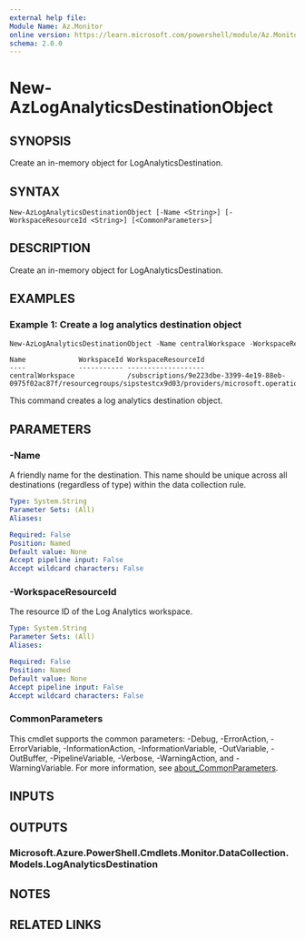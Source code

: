 ```yaml
---
external help file:
Module Name: Az.Monitor
online version: https://learn.microsoft.com/powershell/module/Az.Monitor/new-azloganalyticsdestinationobject
schema: 2.0.0
---
```


# New-AzLogAnalyticsDestinationObject

## SYNOPSIS
Create an in-memory object for LogAnalyticsDestination.

## SYNTAX

```
New-AzLogAnalyticsDestinationObject [-Name <String>] [-WorkspaceResourceId <String>] [<CommonParameters>]
```

## DESCRIPTION
Create an in-memory object for LogAnalyticsDestination.

## EXAMPLES

### Example 1: Create a log analytics destination object
```powershell
New-AzLogAnalyticsDestinationObject -Name centralWorkspace -WorkspaceResourceId /subscriptions/9e223dbe-3399-4e19-88eb-0975f02ac87f/resourcegroups/sipstestcx9d03/providers/microsoft.operationalinsights/workspaces/asptest4k37qz
```

```output
Name             WorkspaceId WorkspaceResourceId
----             ----------- -------------------
centralWorkspace             /subscriptions/9e223dbe-3399-4e19-88eb-0975f02ac87f/resourcegroups/sipstestcx9d03/providers/microsoft.operationalinsights/workspaces/asptest4k…
```

This command creates a log analytics destination object.

## PARAMETERS

### -Name
A friendly name for the destination.
        This name should be unique across all destinations (regardless of type) within the data collection rule.

```yaml
Type: System.String
Parameter Sets: (All)
Aliases:

Required: False
Position: Named
Default value: None
Accept pipeline input: False
Accept wildcard characters: False
```

### -WorkspaceResourceId
The resource ID of the Log Analytics workspace.

```yaml
Type: System.String
Parameter Sets: (All)
Aliases:

Required: False
Position: Named
Default value: None
Accept pipeline input: False
Accept wildcard characters: False
```

### CommonParameters
This cmdlet supports the common parameters: -Debug, -ErrorAction, -ErrorVariable, -InformationAction, -InformationVariable, -OutVariable, -OutBuffer, -PipelineVariable, -Verbose, -WarningAction, and -WarningVariable. For more information, see [about_CommonParameters](http://go.microsoft.com/fwlink/?LinkID=113216).

## INPUTS

## OUTPUTS

### Microsoft.Azure.PowerShell.Cmdlets.Monitor.DataCollection.Models.LogAnalyticsDestination

## NOTES

## RELATED LINKS

